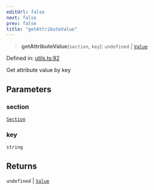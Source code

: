 ```yaml
---
editUrl: false
next: false
prev: false
title: "getAttributeValue"
---
```


> **getAttributeValue**(`section`, `key`): `undefined` \| [`Value`](/api/ast/type-aliases/value/)

Defined in: [utils.ts:92](https://github.com/rcs-agents/rcs-lang/blob/44f56387ee45f73805b6a88a5582e17ead444456/packages/ast/src/utils.ts#L92)

Get attribute value by key

## Parameters

### section

[`Section`](/api/ast/interfaces/section/)

### key

`string`

## Returns

`undefined` \| [`Value`](/api/ast/type-aliases/value/)
